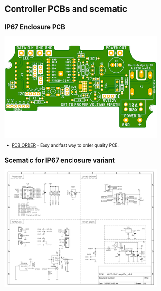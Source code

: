 # Controller PCBs and scematic
## IP67 Enclosure PCB
![PCB](/resources/PCB.png)
-   [PCB ORDER](https://www.pcbway.com/project/shareproject/Controller_for_WLED_firmware_in_waterproof_enclosure.html) - Easy and fast way to order quality PCB.
## Scematic for IP67 enclosure variant
![Schematic](/resources/schematic.jpg)
